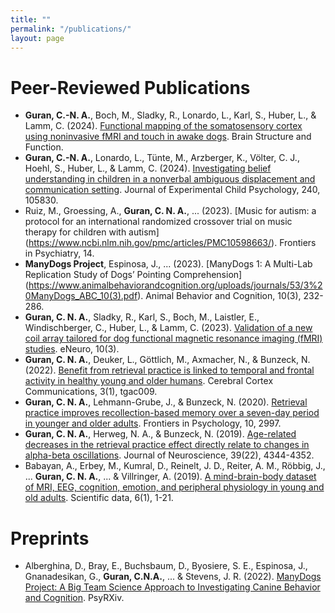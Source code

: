 ```yaml
---
title: ""
permalink: "/publications/"
layout: page
---
```


# Peer-Reviewed Publications 

 - **Guran, C.-N. A.**, Boch, M., Sladky, R., Lonardo, L., Karl, S., Huber, L., & Lamm, C. (2024). [Functional mapping of the somatosensory cortex using noninvasive fMRI and touch in awake dogs](https://doi.org/10.1007/s00429-024-02798-0). Brain Structure and Function.
 - **Guran, C.-N. A.**, Lonardo, L., Tünte, M., Arzberger, K., Völter, C. J., Hoehl, S., Huber, L., & Lamm, C. (2024). [Investigating belief understanding in children in a nonverbal ambiguous displacement and communication setting](https://www.sciencedirect.com/science/article/pii/S0022096523002060). Journal of Experimental Child Psychology, 240, 105830.
 - Ruiz, M., Groessing, A., **Guran, C. N. A.**, ... (2023). [Music for autism: a protocol for an international randomized crossover trial on music therapy for children with autism]
(https://www.ncbi.nlm.nih.gov/pmc/articles/PMC10598663/). Frontiers in Psychiatry, 14. 
 - **ManyDogs Project**, Espinosa, J., ... (2023). [ManyDogs 1: A Multi-Lab Replication Study of Dogs’ Pointing
Comprehension]
(https://www.animalbehaviorandcognition.org/uploads/journals/53/3%20ManyDogs_ABC_10(3).pdf). Animal Behavior and Cognition, 10(3), 232-286.
 - **Guran, C. N. A.**, Sladky, R., Karl, S., Boch, M., Laistler, E., Windischberger, C., Huber, L., & Lamm, C. (2023). [Validation of a new coil array tailored for dog functional magnetic resonance imaging (fMRI) studies](https://www.eneuro.org/content/10/3/ENEURO.0083-22.2022). eNeuro, 10(3).
 - **Guran, C. N. A.**, Deuker, L., Göttlich, M., Axmacher, N., & Bunzeck, N. (2022). [Benefit from retrieval practice is linked to temporal and frontal activity in healthy young and older humans](https://academic.oup.com/cercorcomms/article/3/1/tgac009/6529998). Cerebral Cortex Communications, 3(1), tgac009.
 - **Guran, C. N. A.**, Lehmann-Grube, J., & Bunzeck, N. (2020). [Retrieval practice improves recollection-based memory over a seven-day period in younger and older adults](https://www.frontiersin.org/articles/10.3389/fpsyg.2019.02997/full). Frontiers in Psychology, 10, 2997.
 - **Guran, C. N. A.**, Herweg, N. A., & Bunzeck, N. (2019). [Age-related decreases in the retrieval practice effect directly relate to changes in alpha-beta oscillations](https://www.jneurosci.org/content/39/22/4344). Journal of Neuroscience, 39(22), 4344-4352.
 - Babayan, A., Erbey, M., Kumral, D., Reinelt, J. D., Reiter, A. M., Röbbig, J., ... **Guran, C. N. A.**, ... & Villringer, A. (2019). [A mind-brain-body dataset of MRI, EEG, cognition, emotion, and peripheral physiology in young and old adults](https://www.nature.com/articles/sdata2018308). Scientific data, 6(1), 1-21.

# Preprints

- Alberghina, D., Bray, E., Buchsbaum, D., Byosiere, S. E., Espinosa, J., Gnanadesikan, G., **Guran, C.N.A.**, ... & Stevens, J. R. (2022). [ManyDogs Project: A Big Team Science Approach to Investigating Canine Behavior and Cognition](https://psyarxiv.com/j82uc/download?format=pdf). PsyRXiv. 

